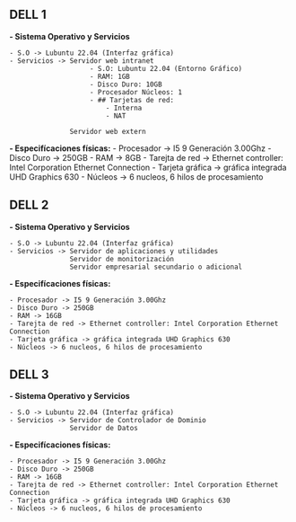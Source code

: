 ## DELL 1
**- Sistema Operativo y Servicios**

    - S.O -> Lubuntu 22.04 (Interfaz gráfica)
    - Servicios -> Servidor web intranet
                        - S.O: Lubuntu 22.04 (Entorno Gráfico)
                        - RAM: 1GB
                        - Disco Duro: 10GB
                        - Procesador Núcleos: 1
                        - ## Tarjetas de red:
                            - Interna
                            - NAT
                        
                   Servidor web extern
    
**- Especifícaciones físicas:**
    - Procesador -> I5 9 Generación 3.00Ghz
    - Disco Duro -> 250GB
    - RAM -> 8GB
    - Tarejta de red -> Ethernet controller: Intel Corporation Ethernet Connection
    - Tarjeta gráfica -> gráfica integrada UHD Graphics 630 
    - Núcleos -> 6 nucleos, 6 hilos de procesamiento
    
## DELL 2
**- Sistema Operativo y Servicios**

    - S.O -> Lubuntu 22.04 (Interfaz gráfica)
    - Servicios -> Servidor de aplicaciones y utilidades
                   Servidor de monitorización
                   Servidor empresarial secundario o adicional
                   
**- Especifícaciones físicas:**

    - Procesador -> I5 9 Generación 3.00Ghz
    - Disco Duro -> 250GB
    - RAM -> 16GB
    - Tarejta de red -> Ethernet controller: Intel Corporation Ethernet Connection
    - Tarjeta gráfica -> gráfica integrada UHD Graphics 630 
    - Núcleos -> 6 nucleos, 6 hilos de procesamiento
    
## DELL 3
**- Sistema Operativo y Servicios**

    - S.O -> Lubuntu 22.04 (Interfaz gráfica)
    - Servicios -> Servidor de Controlador de Dominio
                   Servidor de Datos
    
**- Especifícaciones físicas:**

    - Procesador -> I5 9 Generación 3.00Ghz
    - Disco Duro -> 250GB
    - RAM -> 16GB
    - Tarejta de red -> Ethernet controller: Intel Corporation Ethernet Connection
    - Tarjeta gráfica -> gráfica integrada UHD Graphics 630 
    - Núcleos -> 6 nucleos, 6 hilos de procesamiento
